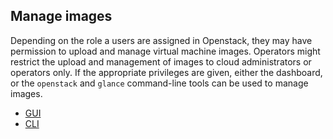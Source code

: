 ## Manage images

Depending on the role a users are assigned in Openstack, they may have 
permission to upload and manage virtual machine images. Operators might 
restrict the upload and management of images to cloud administrators or 
operators only. If the appropriate privileges are given, either the dashboard, 
or the `openstack` and `glance` command-line tools can be used to manage images.

 * [GUI](https://docs.openstack.org/horizon/queens/user/manage-images.html)
 * [CLI](https://docs.openstack.org/operations-guide/ops-user-facing-operations.html#images)
